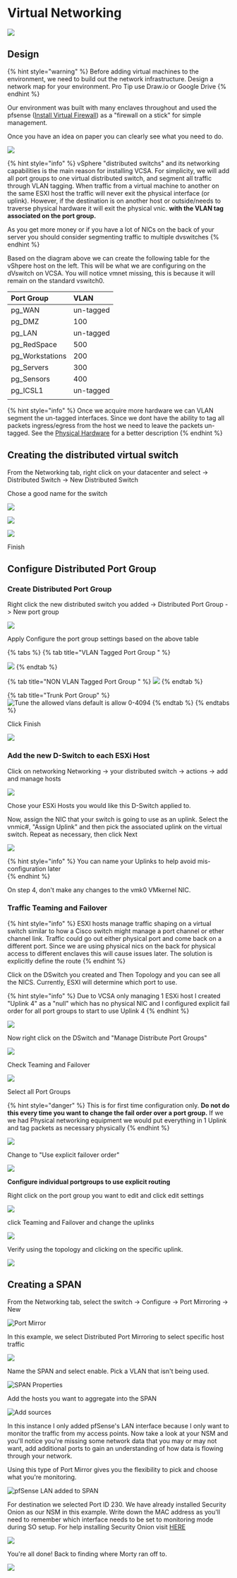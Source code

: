 # Virtual Networking

![](../../.gitbook/assets/image%20%2874%29.png)

## Design

{% hint style="warning" %}
Before adding virtual machines to the environment, we need to build out the network infrastructure. Design a network map for your environment. Pro Tip use Draw.io or Google Drive
{% endhint %}

Our environment was built with many enclaves throughout and used the pfsense \([Install Virtual Firewall](install-virtual-firewall.md)\) as a "firewall on a stick" for simple management. 

Once you have an idea on paper you can clearly see what you need to do. 

![](../../.gitbook/assets/image%20%283%29.png)

{% hint style="info" %}
vSphere "distributed switchs" and its networking capabilities is the main reason  for installing VCSA. For simplicity, we will add all port groups to one virtual distributed switch, and segment all traffic through VLAN tagging. When traffic from a virtual machine to another on the same ESXI host the traffic will never exit the physical interface \(or uplink\). However, if the destination is on another host or outside/needs to traverse physical hardware it will exit the physical vnic.  **with the VLAN tag associated on the port group.**

As you get more money or if you have a lot of NICs on the back of your server you should consider segmenting traffic to multiple dvswitches 
{% endhint %}

Based on the diagram above we can create the following table for the vShpere host on the left. This will be what we are configuring on the dVswitch on VCSA. You will notice vmnet missing, this is because it will remain on the standard vswitch0.

| Port Group | VLAN |
| :--- | :--- |
| pg\_WAN | un-tagged  |
| pg\_DMZ | 100 |
| pg\_LAN | un-tagged |
| pg\_RedSpace | 500 |
| pg\_Workstations | 200 |
| pg\_Servers | 300 |
| pg\_Sensors | 400 |
| pg\_ICSL1 | un-tagged |
|  |  |

{% hint style="info" %}
Once we acquire more hardware we can VLAN segment the un-tagged interfaces. Since we dont have the ability to tag all packets ingress/egress from the host we need to leave the packets un-tagged. See the [Physical Hardware](physical-hardware.md#network-equipment) for a better description
{% endhint %}

## Creating the distributed virtual switch

From the Networking tab, right click on your datacenter and select -&gt; Distributed Switch -&gt; New Distributed Switch

Chose a good name for the switch 

![](../../.gitbook/assets/image%20%2818%29.png)

![](../../.gitbook/assets/image%20%2838%29.png)

![](../../.gitbook/assets/image%20%2871%29.png)

Finish

## Configure Distributed Port Group

### Create Distributed Port Group

Right click the new distributed switch you added -&gt; Distributed Port Group -&gt; New port group

![](../../.gitbook/assets/image%20%2847%29.png)

Apply Configure the port group settings based on the above table

{% tabs %}
{% tab title="VLAN Tagged Port Group " %}


![](../../.gitbook/assets/image%20%2814%29.png)
{% endtab %}

{% tab title="NON VLAN Tagged Port Group " %}
![](../../.gitbook/assets/image%20%285%29.png)
{% endtab %}

{% tab title="Trunk Port Group" %}
![Tune the allowed vlans default is allow 0-4094](../../.gitbook/assets/image%20%2810%29.png)
{% endtab %}
{% endtabs %}

Click Finish

![](../../.gitbook/assets/image%20%2891%29.png)

### Add the new D-Switch to each ESXi Host

Click on networking Networking -&gt; your distributed switch -&gt; actions -&gt; add and manage hosts

![](../../.gitbook/assets/image%20%2836%29.png)

Chose your ESXi Hosts you would like this D-Switch applied to. 

Now, assign the NIC that your switch is going to use as an uplink. Select the vnmic\#, "Assign Uplink" and then pick the associated uplink on the virtual switch. Repeat as necessary, then click Next

![](../../.gitbook/assets/image%20%2811%29.png)

{% hint style="info" %}
You can name your Uplinks to help avoid mis-configuration later  
{% endhint %}

On step 4, don't make any changes to the vmk0 VMkernel NIC. 

### Traffic Teaming and Failover

{% hint style="info" %}
ESXI hosts manage traffic shaping on a virtual switch similar to how a Cisco switch might manage a port channel or ether channel link. Traffic could go out either physical port and come back on a different port. Since we are using physical nics on the back for physical access to different enclaves this will cause issues later. The solution is explicitly define the route 
{% endhint %}

Click on the DSwitch you created and Then Topology and you can see all the NICS. Currently, ESXI will determine which port to use. 

{% hint style="info" %}
Due to VCSA only managing 1 ESXi host I created "Uplink 4" as a "null"  which has no physical NIC and I configured explicit fail order for all port groups to start to use Uplink 4
{% endhint %}

![](../../.gitbook/assets/image%20%2880%29.png)

Now right click on the DSwitch and "Manage Distribute Port Groups"

![](../../.gitbook/assets/image%20%2861%29.png)

Check Teaming and Failover

![](../../.gitbook/assets/image%20%2852%29.png)

Select all Port Groups 

{% hint style="danger" %}
This is for first time configuration only. **Do not do this every time you want to change the fail order over a port group.** If we we had Physical networking equipment we would put everything in 1 Uplink and tag packets as necessary physically 
{% endhint %}

![](../../.gitbook/assets/image%20%2888%29.png)

Change to "Use explicit failover order"

![](../../.gitbook/assets/image%20%2855%29.png)

**Configure individual portgroups to use explicit routing**  

Right click on the port group you want to edit and click edit settings  


![](../../.gitbook/assets/image%20%2857%29.png)

click Teaming and Failover and change the uplinks   


![](../../.gitbook/assets/image%20%2859%29.png)

Verify using the topology and clicking on the specific uplink.   


![](../../.gitbook/assets/image%20%2821%29.png)

## Creating a SPAN 

From the Networking tab, select the switch -&gt; Configure -&gt; Port Mirroring -&gt; New

![Port Mirror](../../.gitbook/assets/image%20%28107%29.png)

In this example, we select Distributed Port Mirroring to select specific host traffic 

![](../../.gitbook/assets/image%20%28104%29.png)

Name the SPAN and select enable. Pick a VLAN that isn't being used. 

![SPAN Properties](../../.gitbook/assets/image%20%28102%29.png)

Add the hosts you want to aggregate into the SPAN

![Add sources](../../.gitbook/assets/image%20%28108%29.png)

In this instance I only added pfSense's LAN interface because I only want to monitor the traffic from my access points. Now take a look at your NSM and you'll notice you're missing some network data that you may or may not want, add additional ports to gain an understanding of how data is flowing through your network.   
  
Using this type of Port Mirror gives you the flexibility to pick and choose what you're monitoring. 

![pfSense LAN added to SPAN](../../.gitbook/assets/image%20%28103%29.png)

For destination we selected Port ID 230. We have already installed Security Onion as our NSM in this example. Write down the MAC address as you'll need to remember which interface needs to be set to monitoring mode during SO setup. For help installing Security Onion visit [HERE](https://aj-labz.gitbook.io/aj-labz/creating-an-siem/installing-security-onion-so)

![](../../.gitbook/assets/image%20%28105%29.png)

You're all done! Back to finding where Morty ran off to.

![](../../.gitbook/assets/image%20%2899%29.png)

